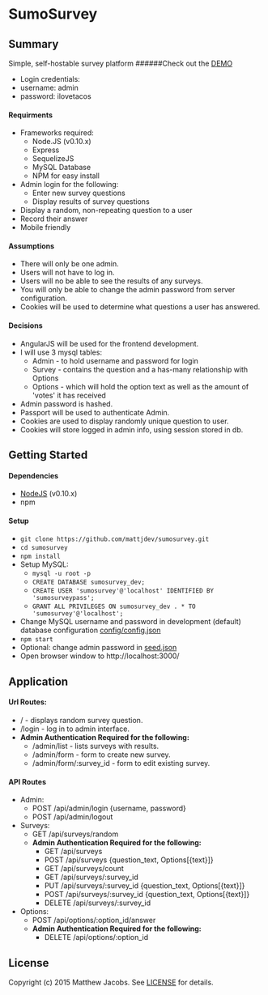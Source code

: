 # SumoSurvey

## Summary

Simple, self-hostable survey platform
######Check out the [DEMO](https://sumosurvey.herokuapp.com/)
* Login credentials:
 * username: admin
 * password: ilovetacos


#### Requirments

* Frameworks required:
  *  Node.JS (v0.10.x)
  *  Express
  *  SequelizeJS
  *  MySQL Database
  *  NPM for easy install
* Admin login for the following:
  * Enter new survey questions
  * Display results of survey questions
* Display a random, non-repeating question to a user
* Record their answer
* Mobile friendly

#### Assumptions

* There will only be one admin.
* Users will not have to log in.
* Users will no be able to see the results of any surveys.
* You will only be able to change the admin password from server configuration.
* Cookies will be used to determine what questions a user has answered.

#### Decisions

* AngularJS will be used for the frontend development.
* I will use 3 mysql tables:
  * Admin - to hold username and password for login
  * Survey - contains the question and a has-many relationship with Options
  * Options - which will hold the option text as well as the amount of 'votes' it has received
* Admin password is hashed.
* Passport will be used to authenticate Admin.
* Cookies are used to display randomly unique question to user.
* Cookies will store logged in admin info, using session stored in db.

## Getting Started

#### Dependencies

* [NodeJS](https://nodejs.org/download/) (v0.10.x)
* npm

#### Setup

* `git clone https://github.com/mattjdev/sumosurvey.git`
* `cd sumosurvey`
* `npm install`
* Setup MySQL:
  * `mysql -u root -p`
  * `CREATE DATABASE sumosurvey_dev;`
  * `CREATE USER 'sumosurvey'@'localhost' IDENTIFIED BY 'sumosurveypass';`
  * `GRANT ALL PRIVILEGES ON sumosurvey_dev . * TO 'sumosurvey'@'localhost';`
* Change MySQL username and password in development (default) database configuration [config/config.json](config/config.json)
* `npm start`
* Optional: change admin password in [seed.json](seed.json)
* Open browser window to http://localhost:3000/

## Application

#### Url Routes:
* / - displays random survey question.
* /login - log in to admin interface.
* **Admin Authentication Required for the following:**
  * /admin/list - lists surveys with results.
  * /admin/form - form to create new survey.
  * /admin/form/:survey_id - form to edit existing survey.

#### API Routes

* Admin:
  * POST /api/admin/login {username, password}
  * POST /api/admin/logout
* Surveys:
  * GET /api/surveys/random
  * **Admin Authentication Required for the following:**
    * GET /api/surveys
    * POST /api/surveys {question_text, Options[{text}]}
    * GET /api/surveys/count
    * GET /api/surveys/:survey_id
    * PUT /api/surveys/:survey_id {question_text, Options[{text}]}
    * POST /api/surveys/:survey_id {question_text, Options[{text}]}
    * DELETE /api/surveys/:survey_id
* Options:
  * POST /api/options/:option_id/answer
  * **Admin Authentication Required for the following:**
    * DELETE /api/options/:option_id

## License

Copyright (c) 2015 Matthew Jacobs.
See [LICENSE](LICENSE) for details.
